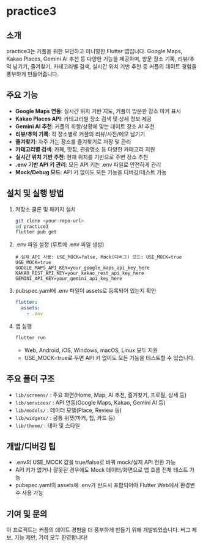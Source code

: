 
# practice3

## 소개

practice3는 커플을 위한 모던하고 미니멀한 Flutter 앱입니다. Google Maps, Kakao Places, Gemini AI 추천 등 다양한 기능을 제공하며, 방문 장소 기록, 리뷰/추억 남기기, 즐겨찾기, 카테고리별 검색, 실시간 위치 기반 추천 등 커플의 데이트 경험을 풍부하게 만들어줍니다.

## 주요 기능

- **Google Maps 연동**: 실시간 위치 기반 지도, 커플이 방문한 장소 마커 표시
- **Kakao Places API**: 카테고리별 장소 검색 및 상세 정보 제공
- **Gemini AI 추천**: 커플의 취향/상황에 맞는 데이트 장소 AI 추천
- **리뷰/추억 기록**: 각 장소별로 커플의 리뷰/사진/메모 남기기
- **즐겨찾기**: 자주 가는 장소를 즐겨찾기로 저장 및 관리
- **카테고리별 검색**: 카페, 맛집, 관광명소 등 다양한 카테고리 지원
- **실시간 위치 기반 추천**: 현재 위치를 기반으로 주변 장소 추천
- **.env 기반 API 키 관리**: 모든 API 키는 .env 파일로 안전하게 관리
- **Mock/Debug 모드**: API 키 없이도 모든 기능을 디버깅/테스트 가능

## 설치 및 실행 방법

1. 저장소 클론 및 패키지 설치
   ```bash
   git clone <your-repo-url>
   cd practice3
   flutter pub get
   ```

2. .env 파일 설정 (루트에 .env 파일 생성)
   ```env
   # 실제 API 사용: USE_MOCK=false, Mock(디버그) 모드: USE_MOCK=true
   USE_MOCK=true
   GOOGLE_MAPS_API_KEY=your_google_maps_api_key_here
   KAKAO_REST_API_KEY=your_kakao_rest_api_key_here
   GEMINI_API_KEY=your_gemini_api_key_here
   ```

3. pubspec.yaml에 .env 파일이 assets로 등록되어 있는지 확인
   ```yaml
   flutter:
     assets:
       - .env
   ```

4. 앱 실행
   ```bash
   flutter run
   ```
   - Web, Android, iOS, Windows, macOS, Linux 모두 지원
   - USE_MOCK=true로 두면 API 키 없이도 모든 기능을 테스트할 수 있습니다.

## 주요 폴더 구조

- `lib/screens/` : 주요 화면(Home, Map, AI 추천, 즐겨찾기, 프로필, 상세 등)
- `lib/services/` : API 연동(Google Maps, Kakao, Gemini AI 등)
- `lib/models/` : 데이터 모델(Place, Review 등)
- `lib/widgets/` : 공통 위젯(마커, 칩, 카드 등)
- `lib/theme/` : 테마 및 스타일

## 개발/디버깅 팁

- .env의 USE_MOCK 값을 true/false로 바꿔 mock/실제 API 전환 가능
- API 키가 없거나 잘못된 경우에도 Mock 데이터/화면으로 앱 흐름 전체 테스트 가능
- pubspec.yaml의 assets에 .env가 반드시 포함되어야 Flutter Web에서 환경변수 사용 가능

## 기여 및 문의

이 프로젝트는 커플의 데이트 경험을 더 풍부하게 만들기 위해 개발되었습니다. 버그 제보, 기능 제안, 기여 모두 환영합니다!
